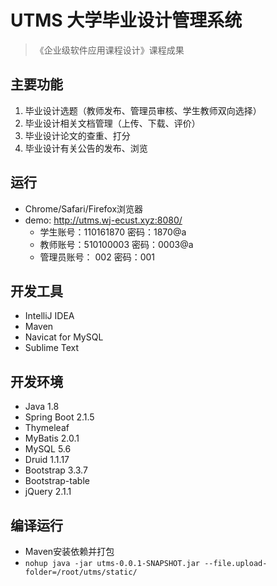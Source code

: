 # UTMS 大学毕业设计管理系统
> 《企业级软件应用课程设计》课程成果 

## 主要功能
1. 毕业设计选题（教师发布、管理员审核、学生教师双向选择） 
2. 毕业设计相关文档管理（上传、下载、评价） 
3. 毕业设计论文的查重、打分
4. 毕业设计有关公告的发布、浏览

## 运行
- Chrome/Safari/Firefox浏览器
- demo: http://utms.wj-ecust.xyz:8080/
	- 学生账号：110161870  密码：1870@a
	- 教师账号：510100003  密码：0003@a
	- 管理员账号： 002  密码：001

## 开发工具
- IntelliJ IDEA
- Maven
- Navicat for MySQL
- Sublime Text

## 开发环境
- Java 1.8
- Spring Boot 2.1.5
- Thymeleaf 
- MyBatis 2.0.1
- MySQL 5.6
- Druid 1.1.17
- Bootstrap 3.3.7
- Bootstrap-table
- jQuery 2.1.1

## 编译运行
- Maven安装依赖并打包
- `nohup java -jar utms-0.0.1-SNAPSHOT.jar --file.upload-folder=/root/utms/static/`
